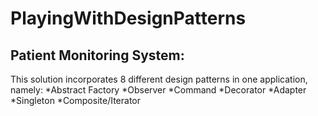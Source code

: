 # PlayingWithDesignPatterns

## Patient Monitoring System:

This solution incorporates 8 different design patterns in one application, namely:
*Abstract Factory
*Observer
*Command
*Decorator
*Adapter
*Singleton
*Composite/Iterator
